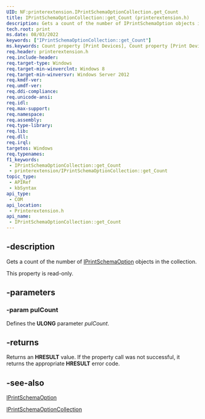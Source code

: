 ```yaml
---
UID: NF:printerextension.IPrintSchemaOptionCollection.get_Count
title: IPrintSchemaOptionCollection::get_Count (printerextension.h)
description: Gets a count of the number of IPrintSchemaOption objects in the collection.
tech.root: print
ms.date: 08/03/2022
keywords: ["IPrintSchemaOptionCollection::get_Count"]
ms.keywords: Count property [Print Devices], Count property [Print Devices],IPrintSchemaOptionCollection interface, IPrintSchemaOptionCollection interface [Print Devices],Count property, IPrintSchemaOptionCollection.Count, IPrintSchemaOptionCollection.get_Count, IPrintSchemaOptionCollection::Count, IPrintSchemaOptionCollection::get_Count, get_Count, print.iprintschemaoptioncollection_count, printerextension/IPrintSchemaOptionCollection::Count, printerextension/IPrintSchemaOptionCollection::get_Count
req.header: printerextension.h
req.include-header: 
req.target-type: Windows
req.target-min-winverclnt: Windows 8
req.target-min-winversvr: Windows Server 2012
req.kmdf-ver: 
req.umdf-ver: 
req.ddi-compliance: 
req.unicode-ansi: 
req.idl: 
req.max-support: 
req.namespace: 
req.assembly: 
req.type-library: 
req.lib: 
req.dll: 
req.irql: 
targetos: Windows
req.typenames: 
f1_keywords:
 - IPrintSchemaOptionCollection::get_Count
 - printerextension/IPrintSchemaOptionCollection::get_Count
topic_type:
 - APIRef
 - kbSyntax
api_type:
 - COM
api_location:
 - Printerextension.h
api_name:
 - IPrintSchemaOptionCollection::get_Count
---
```


## -description

Gets a count of the number of [IPrintSchemaOption](./nn-printerextension-iprintschemaoption.md) objects in the collection.

This property is read-only.

## -parameters

### -param pulCount

Defines the **ULONG** parameter *pulCount*.

## -returns

Returns an **HRESULT** value. If the property call was not successful, it returns the appropriate **HRESULT** error code.

## -see-also

[IPrintSchemaOption](./nn-printerextension-iprintschemaoption.md)

[IPrintSchemaOptionCollection](./nn-printerextension-iprintschemaoptioncollection.md)